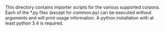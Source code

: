 This directory contains importer scripts for the various supported corpora. Each
of the *.py files (except for common.py) can be executed without arguments and
will print usage information.
A python installation with at least python 3.4 is required.

